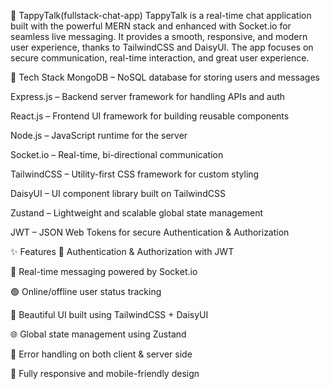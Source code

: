 

💬 TappyTalk(fullstack-chat-app)
TappyTalk is a real-time chat application built with the powerful MERN stack and enhanced with Socket.io for seamless live messaging. It provides a smooth, responsive, and modern user experience, thanks to TailwindCSS and DaisyUI. The app focuses on secure communication, real-time interaction, and great user experience.

🌟 Tech Stack
MongoDB – NoSQL database for storing users and messages

Express.js – Backend server framework for handling APIs and auth

React.js – Frontend UI framework for building reusable components

Node.js – JavaScript runtime for the server

Socket.io – Real-time, bi-directional communication

TailwindCSS – Utility-first CSS framework for custom styling

DaisyUI – UI component library built on TailwindCSS

Zustand – Lightweight and scalable global state management

JWT – JSON Web Tokens for secure Authentication & Authorization

✨ Features
🔐 Authentication & Authorization with JWT

👥 Real-time messaging powered by Socket.io

🟢 Online/offline user status tracking

🎨 Beautiful UI built using TailwindCSS + DaisyUI

🌐 Global state management using Zustand

🧠 Error handling on both client & server side

📱 Fully responsive and mobile-friendly design

